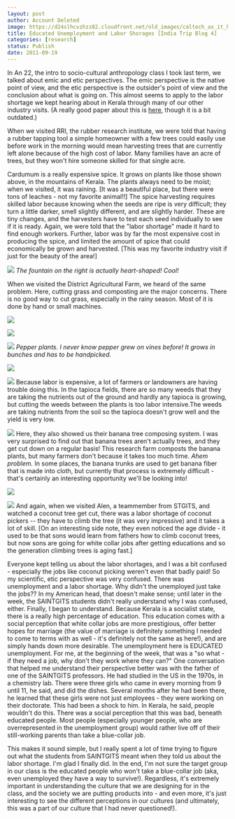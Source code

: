```yaml
---
layout: post
author: Account Deleted
image: https://d24slhcvzhzz82.cloudfront.net/old_images/caltech_as_it_happens/6a0105349b8251970b01539155f838970b.jpg
title: Educated Unemployment and Labor Shorages [India Trip Blog 4]
categories: [research]
status: Publish
date: 2011-09-19
---
```



In An 22, the intro to socio-cultural anthropology class I took last term, we talked about emic and etic perspectives. The emic perspective is the native point of view, and the etic perspective is the outsider's point of view and the conclusion about what is going on. This almost seems to apply to the labor shortage we kept hearing about in Kerala through many of our other industry visits. (A really good paper about this is [here](https://dyuthi.cusat.ac.in/xmlui/bitstream/handle/purl/1607/Dyuthi-T0074.pdf?sequence=12), though it is a bit outdated.)

When we visited RRI, the rubber research institute, we were told that having a rubber tapping tool a simple homeowner with a few trees could easily use before work in the morning would mean harvesting trees that are currently left alone because of the high cost of labor. Many families have an acre of trees, but they won't hire someone skilled for that single acre.

Cardumum is a really expensive spice. It grows on plants like those shown above, in the mountains of Kerala. The plants always need to be moist; when we visited, it was raining. [It was a beautiful place, but there were tons of leaches - not my favorite animal!!] The spice harvesting requires skilled labor because knowing when the seeds are ripe is very difficult; they turn a little darker, smell slightly different, and are slightly harder. These are tiny changes, and the harvesters have to test each seed individually to see if it is ready. Again, we were told that the "labor shortage" made it hard to find enough workers. Further, labor was by far the most expensive cost in producing the spice, and limited the amount of spice that could economically be grown and harvested. [This was my favorite industry visit if just for the beauty of the area!]

![](https://d24slhcvzhzz82.cloudfront.net/old_images/caltech_as_it_happens/6a0105349b8251970b014e8b70bfb0970d.jpg)
*The fountain on the right is actually heart-shaped! Cool!*

When we visited the District Agricultural Farm, we heard of the same problem. Here, cutting grass and composting are the major concerns. There is no good way to cut grass, especially in the rainy season. Most of it is done by hand or small machines.


![](https://d24slhcvzhzz82.cloudfront.net/old_images/caltech_as_it_happens/6a0105349b8251970b014e8b70c112970d.jpg)


![](https://d24slhcvzhzz82.cloudfront.net/old_images/caltech_as_it_happens/6a0105349b8251970b0154355077ec970c.jpg)


![](https://d24slhcvzhzz82.cloudfront.net/old_images/caltech_as_it_happens/6a0105349b8251970b0153917d5c24970b.jpg)
*Pepper plants. I never know pepper grew on vines before! It grows in bunches and has to be handpicked.*

![](https://d24slhcvzhzz82.cloudfront.net/old_images/caltech_as_it_happens/6a0105349b8251970b014e8b70ce6a970d.jpg)


![](https://d24slhcvzhzz82.cloudfront.net/old_images/caltech_as_it_happens/6a0105349b8251970b014e8b70cf45970d.jpg)
Because labor is expensive, a lot of farmers or landowners are having trouble doing this. In the tapioca fields, there are so many weeds that they are taking the nutrients out of the ground and hardly any tapioca is growing, but cutting the weeds between the plants is too labor intensive.The weeds are taking nutrients from the soil so the tapioca doesn't grow well and the yield is very low.


![](https://d24slhcvzhzz82.cloudfront.net/old_images/caltech_as_it_happens/6a0105349b8251970b015435507cfd970c.jpg)
Here, they also showed us their banana tree composing system. I was very surprised to find out that banana trees aren't actually trees, and they get cut down on a regular basis! This research farm composts the banana plants, but many farmers don't because it takes too much time. *Ahem problem.* In some places, the banana trunks are used to get banana fiber that is made into cloth, but currently that process is extremely difficult - that's certainly an interesting opportunity we'll be looking into!

![](https://d24slhcvzhzz82.cloudfront.net/old_images/caltech_as_it_happens/6a0105349b8251970b0153917d6322970b.jpg)


![](https://d24slhcvzhzz82.cloudfront.net/old_images/caltech_as_it_happens/6a0105349b8251970b0153917d641b970b.jpg)
And again, when we visited Alen, a teammember from STGITS, and watched a coconut tree get cut, there was a labor shortage of coconut pickers -- they have to climb the tree (it was very impressive) and it takes a lot of skill. [On an interesting side note, they even noticed the age divide - it used to be that sons would learn from fathers how to climb coconut trees, but now sons are going for white collar jobs after getting educations and so the generation climbing trees is aging fast.]

Everyone kept telling us about the labor shortages, and I was a bit confused - especially the jobs like coconut picking weren't even that badly paid! So my scientific, etic perspective was very confused. There was unemployment and a labor shortage. Why didn't the unemployed just take the jobs?? In my American head, that doesn't make sense; until later in the week, the SAINTGITS students didn't really understand why I was confused, either. Finally, I began to understand. Because Kerala is a socialist state, there is a really high percentage of education. This education comes with a social perception that white collar jobs are more prestigious, offer better hopes for marriage (the value of marriage is definitely something I needed to come to terms with as well - it's definitely not the same as here!), and are simply hands down more desirable. The unemployment here is EDUCATED unemployment. For me, at the beginning of the week, that was a "so what - if they need a job, why don't they work where they can?" One conversation that helped me understand their perspective better was with the father of one of the SAINTGITS professors. He had studied in the US in the 1970s, in a chemistry lab. There were three girls who came in every morning from 9 until 11, he said, and did the dishes. Several months after he had been there, he learned that these girls were not just employees - they were working on their doctorate. This had been a shock to him. In Kerala, he said, people wouldn't do this. There was a social perception that this was bad, beneath educated people. Most people (especially younger people, who are overrepresented in the unemployment group) would rather live off of their still-working parents than take a blue-collar job.

This makes it sound simple, but I really spent a lot of time trying to figure out what the students from SAINTGITS meant when they told us about the labor shortage. I'm glad I finally did. In the end, I'm not sure the target group in our class is the educated people who won't take a blue-collar job (aka, even unemployed they have a way to survive!). Regardless, it's extremely important in understanding the culture that we are designing for in the class, and the society we are putting products into - and even more, it's just interesting to see the different perceptions in our cultures (and ultimately, this was a part of our culture that I had never questioned!).

